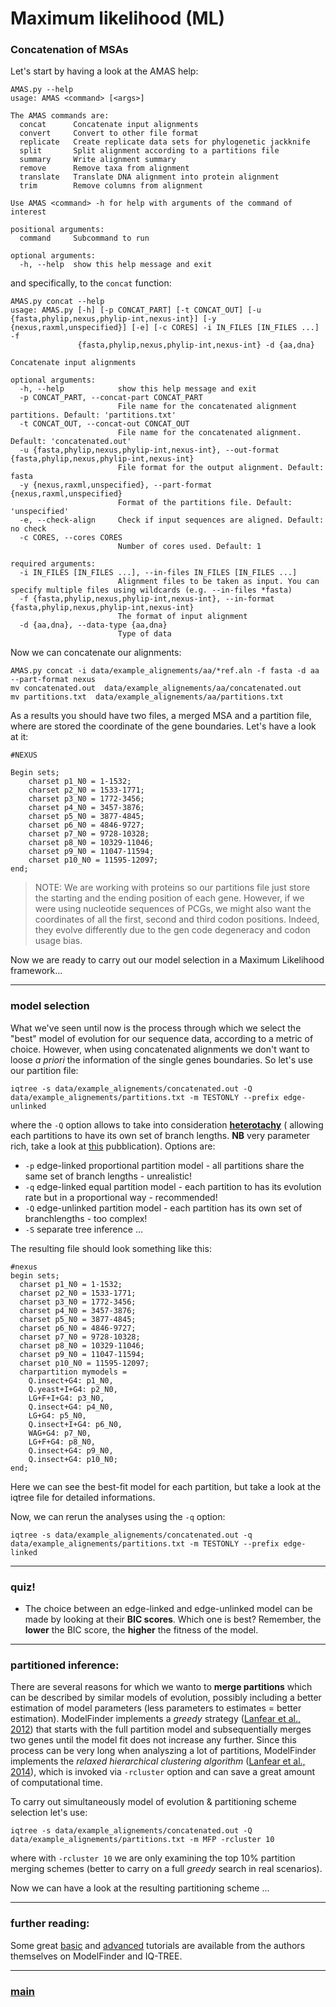 # Maximum likelihood (ML)

### Concatenation of MSAs

Let's start by having a look at the AMAS help:

```
AMAS.py --help
usage: AMAS <command> [<args>]

The AMAS commands are:
  concat      Concatenate input alignments
  convert     Convert to other file format
  replicate   Create replicate data sets for phylogenetic jackknife
  split       Split alignment according to a partitions file
  summary     Write alignment summary
  remove      Remove taxa from alignment
  translate   Translate DNA alignment into protein alignment
  trim        Remove columns from alignment

Use AMAS <command> -h for help with arguments of the command of interest

positional arguments:
  command     Subcommand to run

optional arguments:
  -h, --help  show this help message and exit
```

and specifically, to the ```concat``` function:

```
AMAS.py concat --help
usage: AMAS.py [-h] [-p CONCAT_PART] [-t CONCAT_OUT] [-u {fasta,phylip,nexus,phylip-int,nexus-int}] [-y {nexus,raxml,unspecified}] [-e] [-c CORES] -i IN_FILES [IN_FILES ...] -f
               {fasta,phylip,nexus,phylip-int,nexus-int} -d {aa,dna}

Concatenate input alignments

optional arguments:
  -h, --help            show this help message and exit
  -p CONCAT_PART, --concat-part CONCAT_PART
                        File name for the concatenated alignment partitions. Default: 'partitions.txt'
  -t CONCAT_OUT, --concat-out CONCAT_OUT
                        File name for the concatenated alignment. Default: 'concatenated.out'
  -u {fasta,phylip,nexus,phylip-int,nexus-int}, --out-format {fasta,phylip,nexus,phylip-int,nexus-int}
                        File format for the output alignment. Default: fasta
  -y {nexus,raxml,unspecified}, --part-format {nexus,raxml,unspecified}
                        Format of the partitions file. Default: 'unspecified'
  -e, --check-align     Check if input sequences are aligned. Default: no check
  -c CORES, --cores CORES
                        Number of cores used. Default: 1

required arguments:
  -i IN_FILES [IN_FILES ...], --in-files IN_FILES [IN_FILES ...]
                        Alignment files to be taken as input. You can specify multiple files using wildcards (e.g. --in-files *fasta)
  -f {fasta,phylip,nexus,phylip-int,nexus-int}, --in-format {fasta,phylip,nexus,phylip-int,nexus-int}
                        The format of input alignment
  -d {aa,dna}, --data-type {aa,dna}
                        Type of data
```

Now we can concatenate our alignments:

```
AMAS.py concat -i data/example_alignements/aa/*ref.aln -f fasta -d aa --part-format nexus
mv concatenated.out  data/example_alignements/aa/concatenated.out
mv partitions.txt  data/example_alignements/aa/partitions.txt
```

As a results you should have two files, a merged MSA and a partition file, where are stored the coordinate of the gene boundaries. Let's have a look at it:

```
#NEXUS

Begin sets;
	charset p1_N0 = 1-1532;
	charset p2_N0 = 1533-1771;
	charset p3_N0 = 1772-3456;
	charset p4_N0 = 3457-3876;
	charset p5_N0 = 3877-4845;
	charset p6_N0 = 4846-9727;
	charset p7_N0 = 9728-10328;
	charset p8_N0 = 10329-11046;
	charset p9_N0 = 11047-11594;
	charset p10_N0 = 11595-12097;
end;
```

>NOTE: We are working with proteins so our partitions file just store the starting and the ending position of each gene. However, if we were using nucleotide sequences of PCGs, we might also want the coordinates of all the first, second and third codon positions. Indeed, they evolve differently due to the gen code degeneracy and codon usage bias.

Now we are ready to carry out our model selection in a Maximum Likelihood framework...

---

### model selection

What we've seen until now is the process through which we select the "best" model of evolution for our sequence data, according to a metric of choice. However, when using concatenated alignments we don't want to loose *a priori* the information of the single genes boundaries. So let's use our partition file:

```
iqtree -s data/example_alignements/concatenated.out -Q data/example_alignements/partitions.txt -m TESTONLY --prefix edge-unlinked
```

where the ```-Q``` option allows to take into consideration **[heterotachy](https://en.wikipedia.org/wiki/Heterotachy)** ( allowing each partitions to have its own set of branch lengths. **NB** very parameter rich, take a look at [this](https://academic.oup.com/mbe/article/37/4/1202/5673393?login=true) pubblication). Options are:

* ```-p``` edge-linked proportional partition model - all partitions share the same set of branch lengths - unrealistic!
* ```-q``` edge-linked equal partition model - each partition to has its evolution rate but in a proportional way - recommended!
* ```-Q``` edge-unlinked partition model - each partition has its own set of branchlengths - too complex!
* ```-S``` separate tree inference ... 

The resulting file should look something like this:

```
#nexus
begin sets;
  charset p1_N0 = 1-1532;
  charset p2_N0 = 1533-1771;
  charset p3_N0 = 1772-3456;
  charset p4_N0 = 3457-3876;
  charset p5_N0 = 3877-4845;
  charset p6_N0 = 4846-9727;
  charset p7_N0 = 9728-10328;
  charset p8_N0 = 10329-11046;
  charset p9_N0 = 11047-11594;
  charset p10_N0 = 11595-12097;
  charpartition mymodels =
    Q.insect+G4: p1_N0,
    Q.yeast+I+G4: p2_N0,
    LG+F+I+G4: p3_N0,
    Q.insect+G4: p4_N0,
    LG+G4: p5_N0,
    Q.insect+I+G4: p6_N0,
    WAG+G4: p7_N0,
    LG+F+G4: p8_N0,
    Q.insect+G4: p9_N0,
    Q.insect+G4: p10_N0;
end;
```

Here we can see the best-fit model for each partition, but take a look at the iqtree file for detailed informations.

Now, we can rerun the analyses using the ```-q``` option:

```
iqtree -s data/example_alignements/concatenated.out -q data/example_alignements/partitions.txt -m TESTONLY --prefix edge-linked
```
---

### quiz!

* The choice between an edge-linked and edge-unlinked model can be made by looking at their **BIC scores**. Which one is best? Remember, the **lower** the BIC score, the **higher** the fitness of the model.

---

### partitioned inference:

There are several reasons for which we wanto to **merge partitions** which can be described by similar models of evolution, possibly including a better estimation of model parameters (less parameters to estimates = better estimation). ModelFinder implements a *greedy* strategy ([Lanfear et al., 2012](https://academic.oup.com/mbe/article/29/6/1695/1000514)) that starts with the full partition model and subsequentially merges two genes until the model fit does not increase any further. Since this process can be very long when analyszing a lot of partitions, ModelFinder implements the *relaxed hierarchical clustering algorithm* ([Lanfear et al., 2014](https://bmcecolevol.biomedcentral.com/articles/10.1186/1471-2148-14-82)), which is invoked via ```-rcluster``` option and can save a great amount of computational time.

To carry out simultaneously model of evolution & partitioning scheme selection let's use:

```
iqtree -s data/example_alignements/concatenated.out -Q data/example_alignements/partitions.txt -m MFP -rcluster 10
```

where with ```-rcluster 10``` we are only examining the top 10% partition merging schemes (better to carry on a full *greedy* search in real scenarios).

Now we can have a look at the resulting partitioning scheme ...

---

### further reading: 

Some great [basic](http://www.iqtree.org/doc/Tutorial) and [advanced](http://www.iqtree.org/doc/Advanced-Tutorial) tutorials are available from the authors themselves on ModelFinder and IQ-TREE.

---

### [main](https://github.com/for-giobbe/MP25/tree/main)